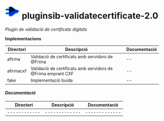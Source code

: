 # ![Logo](https://github.com/GovernIB/maven/raw/binaris/pluginsib/projectinfo_Attachments/icon.jpg) pluginsib-validatecertificate-2.0
*Plugin de validació de certificats digitals*

**Implementacions**

Directori | Descripció | Documentació
------------ | ------------- | -------------
afirma | Validació de certificats amb servidors de @Frima | -- 
afirmacxf | Validació de certificats amb servidors de @Frima emprant CXF | --
fake | Implementació buida | --

#### ***Documentació***

Directori | Descripció | Documentació
------------ | ------------- | -------------
------------ | ------------- | -------------
